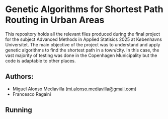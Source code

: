 # Genetic Algorithms for Shortest Path Routing in Urban Areas
This repository holds all the relevant files produced during the final project for the subject Advanced Methods in Applied Statisics 2025 at Københavns Universitet. 
The main objective of the project was to understand and apply genetic algorithms to find the shortest path in a town/city. In this case, the vast majority of testing was done in the Copenhagen Municipality but the code is adaptable to other places.

## Authors:
  - Miguel Alonso Mediavilla (mi.alonso.mediavilla@gmail.com)
  - Francesco Ragaini

## Running
